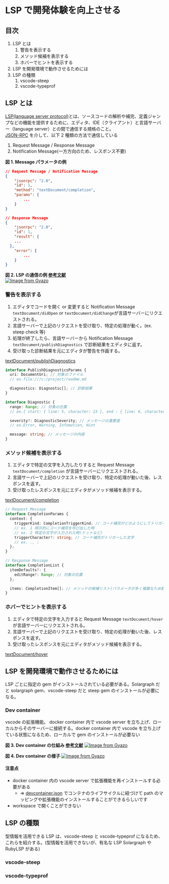 # LSP で開発体験を向上させる

## 目次

1. LSP とは
   1. 警告を表示する
   2. メソッド候補を表示する
   3. ホバーでヒントを表示する
2. LSP を開発環境で動作させるためには
3. LSP の種類
   1. vscode-steep
   2. vscode-typeprof

## LSP とは

[LSP(language server protocol)](https://microsoft.github.io/language-server-protocol/specifications/lsp/3.17/specification/)とは、ソースコードの解析や補完、定義ジャンプなどの機能を提供するために、エディタ、IDE（クライアント）と言語サーバー（language server）との間で通信する規格のこと。<br>
[JSON-RPC](https://ja.wikipedia.org/wiki/JSON-RPC) を介して、以下 2 種類の方法で通信している<br>

1. Request Message / Response Message
2. Notification Message(一方方向のため、レスポンス不要)

**図 1. Message パラメータの例**

```json
// Request Message / Notification Message
{
	"jsonrpc": "2.0",
	"id": 1,
	"method": "textDocument/completion",
	"params": {
		...
	}
}

// Response Message
{
	"jsonrpc": "2.0",
	"id": 1,
	"result": {
    ...
  },
	"error": {
		...
	}
}
```

**図 2. LSP の通信の例 [参考文献](https://learn.microsoft.com/ja-jp/visualstudio/extensibility/language-server-protocol?view=vs-2022)**<br>
[![Image from Gyazo](https://i.gyazo.com/d3fcf2e41ab7a5104125104aba362f03.png)](https://gyazo.com/d3fcf2e41ab7a5104125104aba362f03)

### 警告を表示する

1. エディタでコードを開く or 変更すると Notification Message `textDocument/didOpen` or `textDocument/didChange`が言語サーバーにリクエストされる。
2. 言語サーバーで上記のリクエストを受け取り、特定の処理が動く。(ex. steep check 等)
3. 処理が終了したら、言語サーバーから Notification Message `textDocument/publishDiagnostics` で診断結果をエディタに返す。
4. 受け取った診断結果を元にエディタが警告を作画する。

[textDocument/publishDiagnostics](https://microsoft.github.io/language-server-protocol/specifications/lsp/3.17/specification/#textDocument_publishDiagnostics)

```typescript
interface PublishDiagnosticsParams {
  uri: DocumentUri; // 対象のファイル
  // ex.file:///c:/project/readme.md

  diagnostics: Diagnostic[]; // 診断結果
}

interface Diagnostic {
  range: Range; // 対象の位置
  // ex.{ start: { line: 5, character: 23 }, end : { line: 6, character: 0 }}

  severity?: DiagnosticSeverity; // メッセージの重要度
  // ex.Error, Warning, Infomation, Hint

  message: string; // メッセージの内容
}
```

### メソッド候補を表示する

1. エディタで特定の文字を入力したりすると Request Message `textDocument/completion` が言語サーバーにリクエストされる。
2. 言語サーバーで上記のリクエストを受け取り、特定の処理が動いた後、レスポンスを返す。
3. 受け取ったレスポンスを元にエディタがメソッド候補を表示する。

[textDocument/completion](https://microsoft.github.io/language-server-protocol/specifications/lsp/3.17/specification/#textDocument_completion)

```typescript
// Request Message
interface CompletionParams {
  context: {
    triggerKind: CompletionTriggerKind; // コード補完がどのようにしてトリガーされたかを示す数値
    // ex. 1 明示的にコード補完を呼び出した時
    // ex. 2 特定の文字が入力された時(ドットなど)
    triggerCharacter?: string; // コード補完がトリガーした文字
    // ex. ., :
  };
}

// Response Message
interface CompletionList {
  itemDefaults?: {
    editRange?: Range; // 対象の位置
  };

  items: CompletionItem[]; // メソッドの候補リスト(パラメータが多く複雑なため割愛)
}
```

### ホバーでヒントを表示する

1. エディタで特定の文字を入力すると Request Message `textDocument/hover` が言語サーバーにリクエストされる。
2. 言語サーバーで上記のリクエストを受け取り、特定の処理が動いた後、レスポンスを返す。
3. 受け取ったレスポンスを元にエディタがメソッド候補を表示する。

[textDocument/hover](https://microsoft.github.io/language-server-protocol/specifications/lsp/3.17/specification/#textDocument_hover)

## LSP を開発環境で動作させるためには

LSP ごとに指定の gem がインストールされている必要がある。Solargraph だと solargraph gem、vscode-steep だと steep gem のインストールが必要になる。

### Dev container

vscode の拡張機能。
docker container 内で vscode server を立ち上げ、ローカルからそのサーバーに接続する。docker container 内で vscode を立ち上げている状態になるため、ローカルで gem のインストールが必要ない

**図 3. Dev container の仕組み [参考文献](https://code.visualstudio.com/docs/devcontainers/containers)**
[![Image from Gyazo](https://i.gyazo.com/ea71e87a29f9de9ace9811f566ad543b.png)](https://gyazo.com/ea71e87a29f9de9ace9811f566ad543b)

**図 4. Dev container の様子**
[![Image from Gyazo](https://i.gyazo.com/1c967cc3b60a538f688e90654038d852.png)](https://gyazo.com/1c967cc3b60a538f688e90654038d852)

#### 注意点

- docker container 内の vscode server で拡張機能を再インストールする必要がある
  - => [devcontainer.json](https://containers.dev/implementors/json_reference/#lifecycle-scripts) でコンテナのライフサイクルに紐づけて path のマッピングや拡張機能のインストールすることができるらしいです
- workspace で開くことができない

## LSP の種類

型情報を活用できる LSP は、vscode-steep と vscode-typeprof になるため、これらを紹介する。(型情報を活用できないが、有名な LSP Solargraph や RubyLSP がある)

### vscode-steep

### vscode-typeprof

